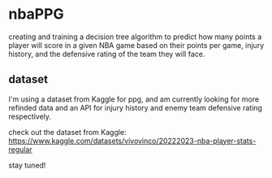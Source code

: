 # nbaPPG
creating and training a decision tree algorithm to predict how many points a player will score in a given NBA game based on their points per game, injury history, and the defensive rating of the team they will face.

## dataset
I'm using a dataset from Kaggle for ppg, and am currently looking for more refinded data and an API for injury history and enemy team defensive rating respectively. 

check out the dataset from Kaggle: https://www.kaggle.com/datasets/vivovinco/20222023-nba-player-stats-regular

stay tuned!

